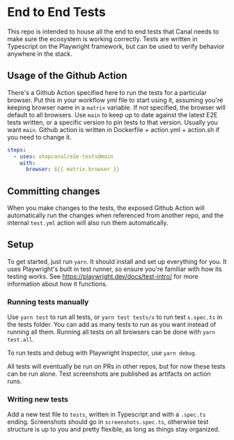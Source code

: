 # End to End Tests

This repo is intended to house all the end to end tests that Canal needs to make sure the ecosystem is
working correctly. Tests are written in Typescript on the Playwright framework, but can be used to
verify behavior anywhere in the stack.

## Usage of the Github Action

There's a Github Action specified here to run the tests for a particular browser. Put this in your workflow yml file to
start using it, assuming you're keeping browser name in a `matrix` variable. If not specified, the browser will default
to all browsers. Use `main` to keep up to date against the latest E2E tests written, or a specific version to pin tests
to that version. Usually you want `main`. Github action is written in Dockerfile + action.yml + action.sh if you need
to change it.

```yml
steps:
  - uses: shopcanal/e2e-tests@main
    with:
      browser: ${{ matrix.browser }}
```

## Committing changes

When you make changes to the tests, the exposed Github Action will automatically
run the changes when referenced from another repo, and the internal `test.yml`
action will also run them automatically.

## Setup

To get started, just run `yarn`. It should install and set up everything for you. It uses
Playwright's built in test runner, so ensure you're familiar with how its testing works. See
https://playwright.dev/docs/test-intro/ for more information about how it functions.

### Running tests manually

Use `yarn test` to run all tests, or `yarn test tests/x` to run test `x.spec.ts` in the tests folder. You can add
as many tests to run as you want instead of running all them. Running all tests on all browsers can be done with
`yarn test.all`.

To run tests and debug with Playwright Inspector, use `yarn debug`.

All tests will eventually be run on PRs in other repos, but for now these tests can be run alone. Test screenshots are
published as artifacts on action runs.

### Writing new tests

Add a new test file to `tests`, written in Typescript and with a `.spec.ts` ending. Screenshots should go in
`screenshots.spec.ts`, otherwise test structure is up to you and pretty flexible, as long as things stay organized.
